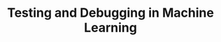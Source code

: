---
title: 'Testing and Debugging in Machine Learning' 
acronym: TDBML
type: GL - Tier 2
webpage: ' https://developers.google.com/machine-learning/testing-debugging/pipeline/production' 
---